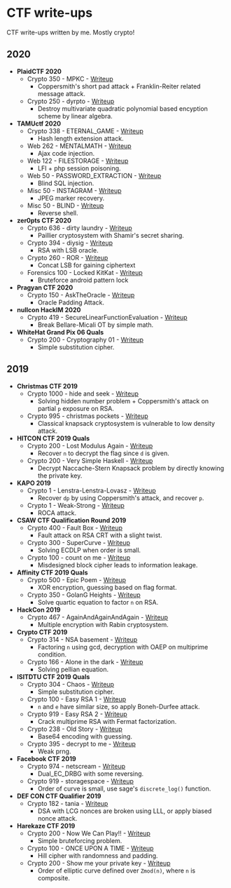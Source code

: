 # CTF write-ups

CTF write-ups written by me. Mostly crypto!

## 2020

- **PlaidCTF 2020**
	- Crypto 350 - MPKC - [Writeup](https://github.com/pcw109550/write-up/tree/master/2020/PlaidCTF/MPKC)
		- Coppersmith's short pad attack + Franklin-Reiter related message attack.
	- Crypto 250 - dyrpto - [Writeup](https://github.com/pcw109550/write-up/tree/master/2020/PlaidCTF/dyrpto)
		- Destroy multivariate quadratic polynomial based encyption scheme by linear algebra.
- **TAMUctf 2020**
	- Crypto 338 - ETERNAL_GAME - [Writeup](https://github.com/pcw109550/write-up/tree/master/2020/TAMUctf/ETERNAL_GAME)
		- Hash length extension attack.
	- Web 262 - MENTALMATH - [Writeup](https://github.com/pcw109550/write-up/tree/master/2020/TAMUctf/MENTALMATH)
		- Ajax code injection.
	- Web 122 - FILESTORAGE - [Writeup](https://github.com/pcw109550/write-up/tree/master/2020/TAMUctf/FILESTORAGE)
		- LFI + php session poisoning.
	- Web 50 - PASSWORD_EXTRACTION - [Writeup](https://github.com/pcw109550/write-up/tree/master/2020/TAMUctf/PASSWORD_EXTRACTION)
		- Blind SQL injection.
	- Misc 50 - INSTAGRAM - [Writeup](https://github.com/pcw109550/write-up/tree/master/2020/TAMUctf/INSTAGRAM)
		- JPEG marker recovery.
	- Misc 50 - BLIND - [Writeup](https://github.com/pcw109550/write-up/tree/master/2020/TAMUctf/BLIND)
		- Reverse shell.
- **zer0pts CTF 2020**
	- Crypto 636 - dirty laundry - [Writeup](https://github.com/pcw109550/write-up/tree/master/2020/zer0pts/dirty_laundry)
		- Paillier cryptosystem with Shamir's secret sharing.
	- Crypto 394 - diysig - [Writeup](https://github.com/pcw109550/write-up/tree/master/2020/zer0pts/diysig)
		- RSA with LSB oracle.
	- Crypto 260 - ROR - [Writeup](https://github.com/pcw109550/write-up/tree/master/2020/zer0pts/ROR)
		- Concat LSB for gaining ciphertext
	- Forensics 100 - Locked KitKat - [Writeup](https://github.com/pcw109550/write-up/tree/master/2020/zer0pts/Locked_KitKat)
		- Bruteforce android pattern lock
- **Pragyan CTF 2020**
    - Crypto 150 - AskTheOracle - [Writeup](https://github.com/pcw109550/write-up/tree/master/2020/Pragyan/AskTheOracle)
        - Oracle Padding Attack.
- **nullcon HackIM 2020**
    - Crypto 419 - SecureLinearFunctionEvaluation - [Writeup](https://github.com/pcw109550/write-up/tree/master/2020/HackIM/SecureLinearFunctionEvaluation)
        - Break Bellare-Micali OT by simple math.
- **WhiteHat Grand Pix 06 Quals**
    - Crypto 200 - Cryptography 01 - [Writeup](https://github.com/pcw109550/write-up/tree/master/2020/WhiteHat_GrandPrix/Cryptography_01)
        - Simple substitution cipher.

## 2019

- **Christmas CTF 2019**
	- Crypto 1000 - hide and seek - [Writeup](https://github.com/pcw109550/write-up/tree/master/2019/X-MAS/hide_and_seek)
		- Solving hidden number problem + Coppersmith's attack on partial `p` exposure on RSA.
	- Crypto 995 - christmas pockets - [Writeup](https://github.com/pcw109550/write-up/tree/master/2019/X-MAS/christmas_pockets)
		- Classical knapsack cryptosystem is vulnerable to low density attack.
- **HITCON CTF 2019 Quals**
	- Crypto 200 - Lost Modulus Again - [Writeup](https://github.com/pcw109550/write-up/tree/master/2019/HITCON/Lost_Modulus_Again)
		- Recover `n` to decrypt the flag since `d` is given.
	- Crypto 200 - Very Simple Haskell - [Writeup](https://github.com/pcw109550/write-up/tree/master/2019/HITCON/Very_Simple_Haskell)
		- Decrypt Naccache-Stern Knapsack problem by directly knowing the private key.
- **KAPO 2019**
	- Crypto 1 - Lenstra-Lenstra-Lovasz - [Writeup](https://github.com/pcw109550/write-up/tree/master/2019/KAPO/Lenstra-Lenstra-Lovasz)
		- Recover `dp` by using Coppersmith's attack, and recover `p`.
	- Crypto 1 - Weak-Strong - [Writeup](https://github.com/pcw109550/write-up/tree/master/2019/KAPO/Weak-Strong)
		- ROCA attack.
- **CSAW CTF Qualification Round 2019**
	- Crypto 400 - Fault Box - [Writeup](https://github.com/pcw109550/write-up/tree/master/2019/CSAW/Fault_Box)
		- Fault attack on RSA CRT with a slight twist.
	- Crypto 300 - SuperCurve - [Writeup](https://github.com/pcw109550/write-up/tree/master/2019/CSAW/SuperCurve)
		- Solving ECDLP when order is small.
	- Crypto 100 - count on me - [Writeup](https://github.com/pcw109550/write-up/tree/master/2019/CSAW/count_on_me)
		- Misdesigned block cipher leads to information leakage.
- **Affinity CTF 2019 Quals**
	- Crypto 500 - Epic Poem - [Writeup](https://github.com/pcw109550/write-up/tree/master/2019/Affinity/Epic_Poem)
		- XOR encryption, guessing based on flag format.
	- Crypto 350 - GolanG Heights - [Writeup](https://github.com/pcw109550/write-up/tree/master/2019/Affinity/GolanG_Heights)
		- Solve quartic equation to factor `n` on RSA.
- **HackCon 2019**
	- Crypto 467 - AgainAndAgainAndAgain - [Writeup](https://github.com/pcw109550/write-up/tree/master/2019/HackCon/AgainAndAgainAndAgain)
		- Multiple encryption with Rabin cryptosystem.
- **Crypto CTF 2019**
	- Crypto 314 - NSA basement - [Writeup](https://github.com/pcw109550/write-up/tree/master/2019/CryptoCTF/NSA_basement)
		- Factoring `n` using gcd, decryption with OAEP on multiprime condition.
	- Crypto 166 - Alone in the dark - [Writeup](https://github.com/pcw109550/write-up/tree/master/2019/CryptoCTF/Alone_in_the_dark)
		- Solving pellian equation.
- **ISITDTU CTF 2019 Quals**
	- Crypto 304 - Chaos - [Writeup](https://github.com/pcw109550/write-up/tree/master/2019/ISITDTU/Chaos)
		- Simple substitution cipher.
	- Crypto 100 - Easy RSA 1 - [Writeup](https://github.com/pcw109550/write-up/tree/master/2019/ISITDTU/Easy_RSA_1)
		- `n` and `e` have similar size, so apply Boneh-Durfee attack.
	- Crypto 919 - Easy RSA 2 - [Writeup](https://github.com/pcw109550/write-up/tree/master/2019/ISITDTU/Easy_RSA_2)
		- Crack multiprime RSA with Fermat factorization.
	- Crypto 238 - Old Story - [Writeup](https://github.com/pcw109550/write-up/tree/master/2019/ISITDTU/Old_story)
		- Base64 encoding with guessing.
	- Crypto 395 - decrypt to me - [Writeup](https://github.com/pcw109550/write-up/tree/master/2019/ISITDTU/decrypt_to_me)
		- Weak prng.
- **Facebook CTF 2019**
	- Crypto 974 - netscream - [Writeup](https://github.com/pcw109550/write-up/tree/master/2019/Facebook/netscream)
		- Dual_EC_DRBG with some reversing.
	- Crypto 919 - storagespace - [Writeup](https://github.com/pcw109550/write-up/tree/master/2019/Facebook/storagespace)
		- Order of curve is small, use sage's `discrete_log()` function.
- **DEF CON CTF Qualifier 2019**
	- Crypto 182 - tania - [Writeup](https://github.com/pcw109550/write-up/tree/master/2019/DEFCON/tania)
		- DSA with LCG nonces are broken using LLL, or apply biased nonce attack.
- **Harekaze CTF 2019**
	- Crypto 200 - Now We Can Play!! - [Writeup](https://github.com/pcw109550/write-up/tree/master/2019/Harekaze/Now_We_Can_Play)
		- Simple bruteforcing problem.
	- Crypto 100 - ONCE UPON A  TIME - [Writeup](https://github.com/pcw109550/write-up/tree/master/2019/Harekaze/ONCE_UPON_A_TIME)
		- Hill cipher with randomness and padding.
	- Crypto 200 - Show me your private key - [Writeup](https://github.com/pcw109550/write-up/tree/master/2019/Harekaze/show_me_your_private_key)
		- Order of elliptic curve defined over `Zmod(n)`, where `n` is composite.
